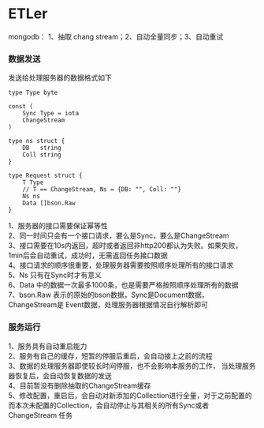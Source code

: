 # ETLer

mongodb： 1、抽取 chang stream；2、自动全量同步；3、自动重试

### 数据发送

发送给处理服务器的数据格式如下

```
type Type byte

const (
	Sync Type = iota
	ChangeStream
)

type ns struct {
	DB   string
	Coll string
}

type Request struct {
	T Type
	// T == ChangeStream, Ns = {DB: "", Coll: ""}
	Ns ns
	Data []bson.Raw
}

```

1、服务器的接口需要保证幂等性   
2、同一时间只会有一个接口请求，要么是Sync，要么是ChangeStream     
3、接口需要在10s内返回，超时或者返回非http200都认为失败。如果失败，1min后会自动重试，成功时，无需返回任务接口数据     
4、接口请求的顺序很重要，处理服务器需要按照顺序处理所有的接口请求    
5、Ns 只有在Sync时才有意义    
6、Data 中的数据一次最多1000条，也是需要严格按照顺序处理所有的数据   
7、bson.Raw 表示的原始的bson数据，Sync是Document数据，ChangeStream是
Event数据，处理服务器根据情况自行解析即可

### 服务运行

1、服务具有自动重启能力   
2、服务有自己的缓存，短暂的停服后重启，会自动接上之前的流程   
3、数据的处理服务器即使较长时间停服，也不会影响本服务的工作，
当处理服务器恢复后，会自动恢复数据的发送    
4、目前暂没有删除抽取的ChangeStream缓存   
5、修改配置，重启后，会自动对新添加的Collection进行全量，对于之前配置的
而本次未配置的Collection，会自动停止与其相关的所有Sync或者ChangeStream
任务

